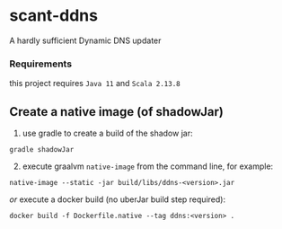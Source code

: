 # scant-ddns
A hardly sufficient Dynamic DNS updater

### Requirements
this project requires `Java 11` and `Scala 2.13.8`

## Create a native image (of shadowJar)
1. use gradle to create a build of the shadow jar:
```
gradle shadowJar
```
2. execute graalvm `native-image` from the command line, for example:
```
native-image --static -jar build/libs/ddns-<version>.jar
```
*or*
execute a docker build (no uberJar build step required):
```
docker build -f Dockerfile.native --tag ddns:<version> .
```
